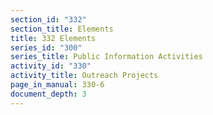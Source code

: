```yaml
---
section_id: "332"
section_title: Elements
title: 332 Elements
series_id: "300"
series_title: Public Information Activities
activity_id: "330"
activity_title: Outreach Projects
page_in_manual: 330-6
document_depth: 3
---
```

